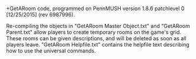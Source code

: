 +GetARoom code, programmed on PennMUSH version 1.8.6 patchlevel 0 \[12/25/2015\] \(rev 6987996\).

Re-compiling the objects in "GetARoom Master Object.txt" and "GetARoom Parent.txt" allow players to create temporary rooms on the game's grid. These rooms can be given descriptions, and will be deleted as soon as all players leave. "GetARoom Helpfile.txt" contains the helpfile text describing how to use the universal commands.
